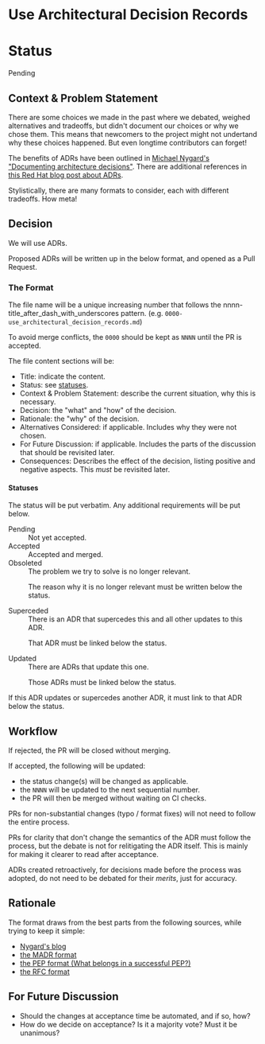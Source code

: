 # Use Architectural Decision Records

# Status

Pending

## Context & Problem Statement

There are some choices we made in the past where we debated, weighed alternatives and tradeoffs, but didn't document our choices or why we chose them.
This means that newcomers to the project might not undertand why these choices happened.
But even longtime contributors can forget!

The benefits of ADRs have been outlined in [Michael Nygard's "Documenting architecture decisions"][nygard-blog]. There are additional references in [this Red Hat blog post about ADRs](https://www.redhat.com/architect/architecture-decision-records).

Stylistically, there are many formats to consider, each with different tradeoffs. How meta!

## Decision

We will use ADRs. 

Proposed ADRs will be written up in the below format, and opened as a Pull Request.

### The Format

The file name will be a unique increasing number that follows the nnnn-title_after_dash_with_underscores pattern.
(e.g. `0000-use_architectural_decision_records.md`)

To avoid merge conflicts, the `0000` should be kept as `NNNN` until the PR is accepted.

The file content sections will be:
- Title: indicate the content.
- Status: see [statuses](####statuses).
- Context & Problem Statement: describe the current situation, why this is necessary.
- Decision: the "what" and "how" of the decision.
- Rationale: the "why" of the decision.
- Alternatives Considered: if applicable. Includes why they were not chosen.
- For Future Discussion: if applicable. Includes the parts of the discussion that should be revisited later.
- Consequences: Describes the effect of the decision, listing positive and negative aspects. This _must_ be revisited later.

#### Statuses

The status will be put verbatim. Any additional requirements will be put below.

<dl>

<dt>Pending</dt>
<dd>Not yet accepted.</dd>

<dt>Accepted</dt>
<dd>Accepted and merged.</dd>

<dt>Obsoleted</dt>
<dd>
The problem we try to solve is no longer relevant.

The reason why it is no longer relevant must be written below the status.
</dd>

<dt>Superceded</dt>
<dd>
There is an ADR that supercedes this and all other updates to this ADR.  

That ADR must be linked below the status.
</dd>

<dt>Updated</dt>
<dd>
There are ADRs that update this one.

Those ADRs must be linked below the status.
</dd>

</dl>

If this ADR updates or supercedes another ADR, it must link to that ADR below the status.

## Workflow

If rejected, the PR will be closed without merging.

If accepted, the following will be updated:
- the status change(s) will be changed as applicable.
- the `NNNN` will be updated to the next sequential number.
- the PR will then be merged without waiting on CI checks.

PRs for non-substantial changes (typo / format fixes) will not need to follow the entire process.

PRs for clarity that don't change the semantics of the ADR must follow the process, but the debate is not for relitigating the ADR itself.
This is mainly for making it clearer to read after acceptance.

ADRs created retroactively, for decisions made before the process was adopted, do not need to be debated for their _merits_, just for accuracy.

## Rationale

The format draws from the best parts from the following sources, while trying to keep it simple:
- [Nygard's blog][nygard-blog]
- [the MADR format](https://adr.github.io/madr/)
- [the PEP format (What belongs in a successful PEP?)](https://peps.python.org/pep-0001/#what-belongs-in-a-successful-pep)
- [the RFC format](https://www.ietf.org/blog/how-read-rfc/)

## For Future Discussion

- Should the changes at acceptance time be automated, and if so, how?
- How do we decide on acceptance? Is it a majority vote? Must it be unanimous?



[nygard-blog]: https://cognitect.com/blog/2011/11/15/documenting-architecture-decisions